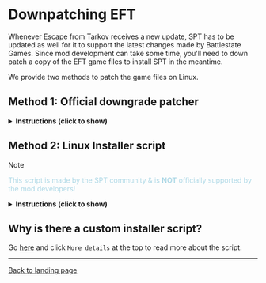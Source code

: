 # Downpatching EFT

Whenever Escape from Tarkov receives a new update, SPT has to be updated as well for it to support the latest changes made by Battlestate Games. Since mod development can take some time, you'll need to down patch a copy of the EFT game files to install SPT in the meantime.

We provide two methods to patch the game files on Linux.

## Method 1: Official downgrade patcher

<details>

**<summary>Instructions (click to show)</summary>**

> [!TIP]
> <span style="color:lightgreen">You can use `protonup-qt` to install new wine versions in Lutris / Bottles</span>

## What you need

- **[Downgrade patcher](https://hub.sp-tarkov.com/emergency.html)**
    - Click on `Latest Downgrade Patcher` at the top
    - Make sure your downgrade patcher matches the installed EFT version!

- **Wine**
    - We recommend [Kron4ek vanilla wine-9.19-amd64](https://github.com/Kron4ek/Wine-Builds/releases/tag/9.19) for the installation!


## Installation

- **1) Extract the downloaded downgrade patcher archive**

    > [!TIP]
    > <span style="color:lightgreen">If you get an error about lzma, try `7z` to extract!</span>


- **2) Move the patcher files to your copied EFT game directory, e.g:**

    > [!NOTE]
    > <span style="color:lightblue">`patcher.exe` needs to be inside the root directory alongside the game executable.</span>

    - **Lutris:**

          ~/Games/escape-from-tarkov/drive_c/SPTarkov

    - **Bottles:**

          ~/.var/app/com.usebottles.bottles/data/bottles/bottles/SPTarkov/drive_c/SPTarkov

- **3) Run `patcher.exe`**

    > [!WARNING]
    > <span style="color:khaki">If you get an error on launch, you *might* also need to set no value for  `DOTNET_ROOT` and `DOTNET_BUNDLE_EXTRACT_BASE_DIR` as environment variables:</span>
    > - Bottles: `Settings` → `Environment variables`
    > - Lutris: `Configure` → `System options` → `Environment variables`

    - **Lutris:**

        → Goto `Configure` > `Runner options` > `Wine Version` and set it to the correct Wine version

        → Select one of the previously created shortcuts, click the wine glass icon, → `Open Bash terminal`, and use the following command:

          cd drive_c/SPTarkov/ && wine ./patcher.exe

    - **Bottles:**

        → In `Settings` → `Runner` select the correct Wine version

        → Select `Tools` → `Command Line` and use the following command:

          cd drive_c/SPTarkov/ && ./patcher.exe

        Now wait until the patching is done & voila!

</details>

## Method 2: Linux Installer script

> [!NOTE]
> <span style="color:lightblue">This script is made by the SPT community & is **NOT** officially supported by the mod developers!</span>

<details>

**<summary>Instructions (click to show)</summary>**

## What you need

- **[Downgrade patcher](https://hub.sp-tarkov.com/emergency.html)**
    - Click on `Latest Downgrade Patcher` at the top
    - Make sure your downgrade patcher matches the installed EFT version!

- **[spt-linux-additions](../installers/spt-linux-additions)**

### Dependencies

#### Ubuntu-based distros
`sudo apt-get install xdelta3`

#### Arch-based distros
`sudo pacman -S xdelta3`

#### Fedora
`sudo dnf install xdelta`

## Installation

- **1) Move `SPT_Patches` to your install directory**
    - Extract the downgrade patcher archive, then copy and paste the `SPT_Patches` directory to your SPT install directory

- **2) Run the script**
    - Launch a terminal from within the script's directory and run the following command - pointing to the correct SPT install directory, e.g. :

          ./spt-linux-additions patch ~/Games/escape-from-tarkov/drive_c/SPTarkov

        > [!TIP]
        > <span style="color:lightgreen">For more details, run `./spt-linux-additions` without any commands.</span>

</details>

## Why is there a custom installer script?

Go [here](../docs/lutris_installer_additions.md) and click `More details` at the top to read more about the script.

***
[Back to landing page](../README.md)